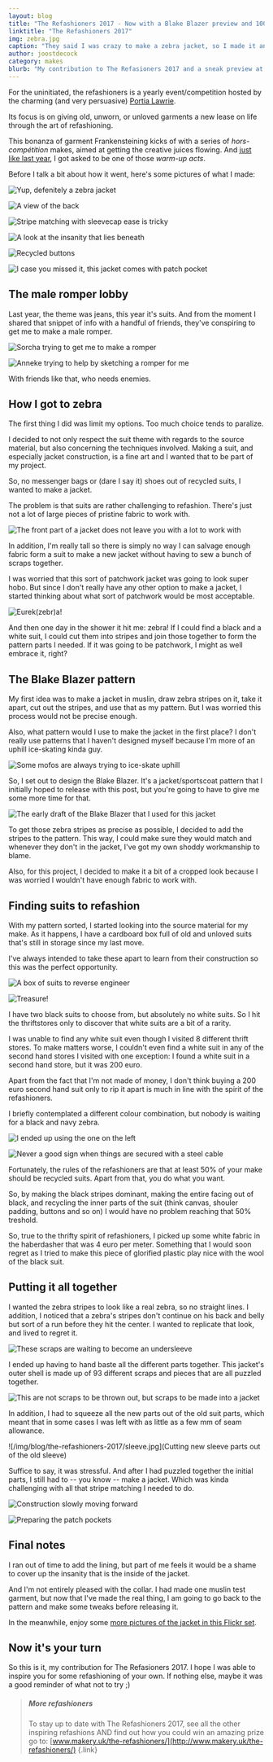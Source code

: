 ```yaml
---
layout: blog
title: "The Refashioners 2017 - Now with a Blake Blazer preview and 100% more zebra"
linktitle: "The Refashioners 2017"
img: zebra.jpg
caption: "They said I was crazy to make a zebra jacket, so I made it anyway. And it sank into the swamp."
author: joostdecock
category: makes
blurb: "My contribution to The Refasioners 2017 and a sneak preview at the upcoming Blake Blazer pattern"
---
```


For the uninitiated, the refashioners is a yearly event/competition hosted by the charming (and very persuasive) 
[Portia Lawrie](http://www.makery.uk/). 

Its focus is on giving old, unworn, or unloved garments a new lease on life through the art of refashioning.

This bonanza of garment Frankensteining kicks of with a series of *hors-comp&eacute;tition*  makes, aimed at getting
the creative juices flowing. And [just like last year](http://www.makery.uk/2016/08/the-refashioners-2016-joost/), 
I got asked to be one of those *warm-up acts*.

Before I talk a bit about how it went, here's some pictures of what I made:

![Yup, defenitely a zebra jacket](/img/blog/the-refashioners-2017/zebra1.jpg)

![A view of the back](/img/blog/the-refashioners-2017/zebra2.jpg)

![Stripe matching with sleevecap ease is tricky](/img/blog/the-refashioners-2017/zebra3.jpg)

![A look at the insanity that lies beneath](/img/blog/the-refashioners-2017/zebra4.jpg)

![Recycled buttons](/img/blog/the-refashioners-2017/zebra5.jpg)

![I case you missed it, this jacket comes with patch pocket](/img/blog/the-refashioners-2017/zebra6.jpg)


## The male romper lobby
Last year, the theme was jeans, this year it's suits. And from the moment I shared that snippet of info 
with a handful of friends, they've conspiring to get me to make a male romper.

![Sorcha trying to get me to make a romper](/img/blog/the-refashioners-2017/romper-chat.png)

![Anneke trying to help by sketching a romper for me](/img/blog/the-refashioners-2017/romper-sketch.jpg) 

With friends like that, who needs enemies.

## How I got to zebra

The first thing I did was limit my options. Too much choice tends to paralize.

I decided to not only respect the suit theme with regards to the source material, but also concerning the techniques involved.
Making a suit, and especially jacket construction, is a fine art and I wanted that to be part of my project.

So, no messenger bags or (dare I say it) shoes out of recycled suits, I wanted to make a jacket.

The problem is that suits are rather challenging to refashion. There's just not a lot of large pieces of pristine fabric to work with.

![The front part of a jacket does not leave you with a lot to work with](/img/blog/the-refashioners-2017/front-part.jpg)

In addition, I'm really tall so there is simply no way I can salvage enough fabric form a suit to make a new jacket
without having to sew a bunch of scraps together.

I was worried that this sort of patchwork jacket was going to look super hobo.
But since I don't really have any other option to make a jacket, I started thinking about what sort of patchwork would be most acceptable.

![Eurek(zebr)a!](/img/blog/the-refashioners-2017/real-zebra.jpg)

And then one day in the shower it hit me: zebra! If I could find a black and a white suit, I could cut them into stripes
and join those together to form the pattern parts I needed. If it was going to be patchwork, I might as well embrace it, right?

## The Blake Blazer pattern

My first idea was to make a jacket in muslin, draw zebra stripes on it, take it apart, cut out the stripes, and use that as my pattern.
But I was worried this process would not be precise enough. 

Also, what pattern would I use to make the jacket in the first place? I don't really use patterns that I haven't designed myself 
because I'm more of an uphill ice-skating kinda guy.

![Some mofos are always trying to ice-skate uphill](/img/blog/the-refashioners-2017/ice-skating-uphill.gif)

So, I set out to design the Blake Blazer. It's a jacket/sportscoat pattern that I initially hoped to release with this post, but
you're going to have to give me some more time for that.

![The early draft of the Blake Blazer that I used for this jacket](/img/blog/the-refashioners-2017/blake.svg)

To get those zebra stripes as precise as possible, I decided to add the stripes to the pattern.
This way, I could make sure they would match and whenever they don't in the jacket, I've got my own shoddy workmanship to blame.

Also, for this project, I decided to make it a bit of a cropped look because I was worried I wouldn't have enough fabric to work with.

## Finding suits to refashion

With my pattern sorted, I started looking into the source material for my make.
As it happens, I have a cardboard box full of old and unloved suits that's still in storage since my last move.

I've always intended to take these apart to learn from their construction so this was the perfect opportunity.

![A box of suits to reverse engineer](/img/blog/the-refashioners-2017/suits-box.jpg)

![Treasure!](/img/blog/the-refashioners-2017/suits-inside.jpg)

I have two black suits to choose from, but absolutely no white suits. So I hit the thriftstores only to discover that white suits are a bit of a rarity.

I was unable to find any white suit even though I visited 8 different thrift stores. To make matters worse, I couldn't even find a 
white suit in any of the second hand stores I visited with one exception: I found a white suit in a second hand store, but it was 200 euro.

Apart from the fact that I'm not made of money, I don't think buying a 200 euro second hand suit only to rip it apart is much in line with the spirit 
of the refashioners. 

I briefly contemplated a different colour combination, but nobody is waiting for a black and navy zebra.

![I ended up using the one on the left](/img/blog/the-refashioners-2017/suits-black.jpg)

![Never a good sign when things are secured with a steel cable](/img/blog/the-refashioners-2017/suits-white.jpg)

Fortunately, the rules of the refashioners are that at least 50% of your make should be recycled suits. Apart from that, you do what you want.

So, by making the black stripes dominant, making the entire facing out of black, and recycling the inner parts of the suit (think canvas, shouler padding, buttons and so on) I would have no problem reaching that 50% treshold.

So, true to the thrifty spirit of refashioners, I picked up some white fabric in the haberdasher that was 4 euro per meter. 
Something that I would soon regret as I tried to make this piece of glorified plastic play nice with the wool of the black suit.

## Putting it all together

I wanted the zebra stripes to look like a real zebra, so no straight lines. I addition, I noticed that a zebra's stripes don't continue on his back and belly
but sort of a run before they hit the center. I wanted to replicate that look, and lived to regret it.

![These scraps are waiting to become an undersleeve](/img/blog/the-refashioners-2017/sleeve-parts.jpg)

I ended up having to hand baste all the different parts together. This jacket's outer shell is made up of 93 different scraps and pieces that are all puzzled together.

![This are not scraps to be thrown out, but scraps to be made into a jacket](/img/blog/the-refashioners-2017/scraps.jpg)

In addition, I had to squeeze all the new parts out of the old suit parts, which meant that in some cases I was left with as little as a few mm of seam allowance.

![/img/blog/the-refashioners-2017/sleeve.jpg](Cutting new sleeve parts out of the old sleeve)

Suffice to say, it was stressful. And after I had puzzled together the initial parts, I still had to -- you know -- make a jacket. 
Which was kinda challenging with all that stripe matching I needed to do.

![Construction slowly moving forward](/img/blog/the-refashioners-2017/front.jpg) 

![Preparing the patch pockets](/img/blog/the-refashioners-2017/pocket.jpg) 

## Final notes

I ran out of time to add the lining, but part of me feels it would be a shame to cover up the insanity that is the inside of the jacket.

And I'm not entirely pleased with the collar. I had made one muslin test garment, but now that I've made the real thing, I am going to go back to the pattern and make some tweaks before releasing it.

In the meanwhile, enjoy some [more pictures of the jacket in this Flickr set](https://www.flickr.com/photos/__niki__/albums/72157684742893052).

## Now it's your turn

So this is it, my contribution for The Refasioners 2017. I hope I was able to inspire you for some refashioning of your own.
If nothing else, maybe it was a good reminder of what not to try ;)


> ##### More refashioners
> To stay up to date with The Refashioners 2017, see all the other inspiring refashions AND 
> find out how you could win an amazing prize go to: [www.makery.uk/the-refashioners/](http://www.makery.uk/the-refashioners/)
{.link}


